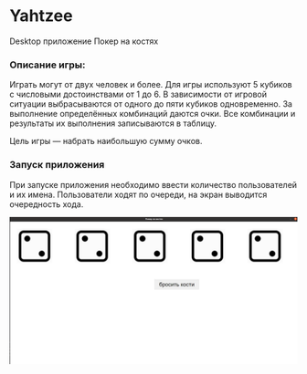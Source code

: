 # Yahtzee
Desktop приложение Покер на костях

### Описание игры:
Играть могут от двух человек и более. Для игры используют 5 кубиков с числовыми достоинствами от 1 до 6. В зависимости от игровой ситуации выбрасываются от одного до пяти кубиков одновременно. За выполнение определённых комбинаций даются очки. Все комбинации и результаты их выполнения записываются в таблицу. 

Цель игры — набрать наибольшую сумму очков.

### Запуск приложения
При запуске приложения необходимо ввести количество пользователей и их имена. Пользователи ходят по очереди, на экран выводится очередность хода.

![alt text](poker.png)




